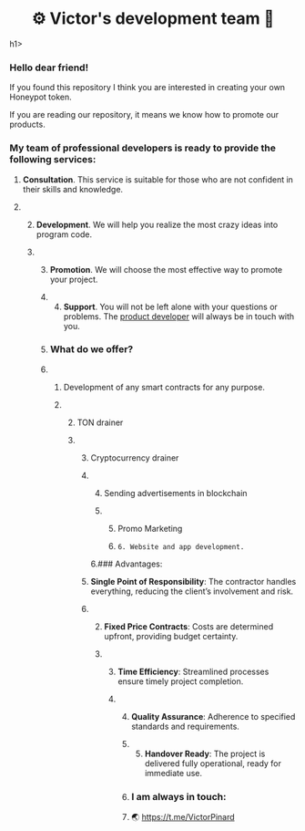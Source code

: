<h1 align="center"> ⚙️ Victor's development team 🚀 </h1>h1>

### Hello dear friend!

If you found this repository I think you are interested in creating your own Honeypot token.

If you are reading our repository, it means we know how to promote our products.

### My team of professional developers is ready to provide the following services:

1. **Consultation**. This service is suitable for those who are not confident in their skills and knowledge.

2. 2. **Development**. We will help you realize the most crazy ideas into program code.
  
   3. 3. **Promotion**. We will choose the most effective way to promote your project.
     
      4. 4. **Support**. You will not be left alone with your questions or problems. The [product developer](https://t.me/VictorPinard) will always be in touch with you.
        
      5. ### What do we offer?
     
      6. 1. Development of any smart contracts for any purpose.
        
         2.    2. TON drainer
           
               3.    3. Cryptocurrency drainer
                 
                     4.    4. Sending advertisements in blockchain
                       
                           5.    5. Promo Marketing
                             
                                 6.     6. Website and app development.
                             
                           6.### Advantages:

                       1. **Single Point of Responsibility**: The contractor handles everything, reducing the client’s involvement and risk.
                 
                       2. 2. **Fixed Price Contracts**: Costs are determined upfront, providing budget certainty.
                         
                          3. 3. **Time Efficiency**: Streamlined processes ensure timely project completion.
                            
                             4. 4. **Quality Assurance**: Adherence to specified standards and requirements.
                               
                                5. 5. **Handover Ready**: The project is delivered fully operational, ready for immediate use.
                                  
                                6. ### I am always in touch:
                               
                                7. 🌏 https://t.me/VictorPinard
